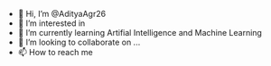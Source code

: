 - 👋 Hi, I’m @AdityaAgr26
- 👀 I’m interested in 
- 🌱 I’m currently learning Artifial Intelligence and Machine Learning
- 💞️ I’m looking to collaborate on ...
- 📫 How to reach me 

<!---
AdityaAgr26/AdityaAgr26 is a ✨ special ✨ repository because its `README.md` (this file) appears on your GitHub profile.
You can click the Preview link to take a look at your changes.
--->
